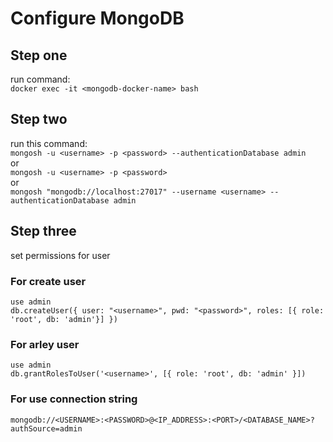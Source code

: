 # Configure MongoDB

## Step one
run command:
<br>
`docker exec -it <mongodb-docker-name> bash`
<br>

## Step two
run this command:
<br>
`mongosh -u <username> -p <password> --authenticationDatabase admin`
<br>
or
<br>
`mongosh -u <username> -p <password>`
<br>
or
<br>
`mongosh "mongodb://localhost:27017" --username <username> --authenticationDatabase admin`

## Step three

set permissions for user

### For create user
`use admin`
<br>
`db.createUser({ user: "<username>", pwd: "<password>", roles: [{ role: 'root', db: 'admin'}] })`

### For arley user 
`use admin`
<br>
`db.grantRolesToUser('<username>', [{ role: 'root', db: 'admin' }])`

### For use connection string
`mongodb://<USERNAME>:<PASSWORD>@<IP_ADDRESS>:<PORT>/<DATABASE_NAME>?authSource=admin`
<br>
